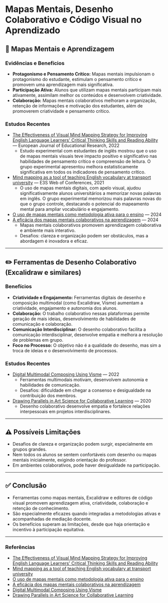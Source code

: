 # Mapas Mentais, Desenho Colaborativo e Código Visual no Aprendizado

## 🧠 Mapas Mentais e Aprendizagem

### Evidências e Benefícios
- **Protagonismo e Pensamento Crítico:** Mapas mentais impulsionam o protagonismo do estudante, estimulam o pensamento crítico e promovem uma aprendizagem mais significativa.
- **Participação Ativa:** Alunos que utilizam mapas mentais participam mais ativamente, assimilam melhor os conteúdos e desenvolvem criatividade.
- **Colaboração:** Mapas mentais colaborativos melhoram a organização, retenção de informações e motivação dos estudantes, além de promoverem criatividade e pensamento crítico.

### Estudos Recentes
- [The Effectiveness of Visual Mind Mapping Strategy for Improving English Language Learners' Critical Thinking Skills and Reading Ability](https://pdf.eu-jer.com/EU-JER_11_1_141.pdf) — European Journal of Educational Research, 2022
  - Estudo experimental com estudantes de inglês mostrou que o uso de mapas mentais visuais teve impacto positivo e significativo nas habilidades de pensamento crítico e compreensão de leitura. O grupo experimental apresentou melhora estatisticamente significativa em todos os indicadores de pensamento crítico.
- [Mind mapping as a tool of teaching English vocabulary at transport university](https://www.e3s-conferences.org/articles/e3sconf/pdf/2021/71/e3sconf_wfsdi2021_05021.pdf) — E3S Web of Conferences, 2021
  - O uso de mapas mentais digitais, com apelo visual, ajudou significativamente alunos universitários a memorizar novas palavras em inglês. O grupo experimental memorizou mais palavras novas do que o grupo controle, destacando o potencial do mapeamento mental para ampliar vocabulário e engajamento.
- [O uso de mapas mentais como metodologia ativa para o ensino](https://ime.events/iii-cinped/pdf/46491) — 2024
- [A eficácia dos mapas mentais colaborativos na aprendizagem](https://revistas.uece.br/index.php/redufor/article/view/13292) — 2024
  - Mapas mentais colaborativos promovem aprendizagem colaborativa e ambiente mais interativo.
  - Desafios: clareza e organização podem ser obstáculos, mas a abordagem é inovadora e eficaz.

---

## ✏️ Ferramentas de Desenho Colaborativo (Excalidraw e similares)

### Benefícios
- **Criatividade e Engajamento:** Ferramentas digitais de desenho e composição multimodal (como Excalidraw, Visme) aumentam a criatividade, engajamento e autonomia dos alunos.
- **Colaboração:** O trabalho colaborativo nessas plataformas permite geração de mais ideias, desenvolvimento de habilidades de comunicação e colaboração.
- **Comunicação Interdisciplinar:** O desenho colaborativo facilita a comunicação interdisciplinar, desenvolve empatia e melhora a resolução de problemas em grupo.
- **Foco no Processo:** O objetivo não é a qualidade do desenho, mas sim a troca de ideias e o desenvolvimento de processos.

### Estudos Recentes
- [Digital Multimodal Composing Using Visme](https://www.ncbi.nlm.nih.gov/pmc/articles/9548306) — 2022
  - Ferramentas multimodais motivam, desenvolvem autonomia e habilidades de comunicação.
  - Desafios: dificuldade em chegar a consenso e desigualdade na contribuição dos membros.
- [Drawing Parallels in Art Science for Collaborative Learning](https://scholarship.claremont.edu/cgi/viewcontent.cgi?article=1245&context=steam) — 2020
  - Desenho colaborativo desenvolve empatia e fortalece relações interpessoais em projetos interdisciplinares.

---

## ⚠️ Possíveis Limitações
- Desafios de clareza e organização podem surgir, especialmente em grupos grandes.
- Nem todos os alunos se sentem confortáveis com desenho ou mapas mentais inicialmente, exigindo orientação do professor.
- Em ambientes colaborativos, pode haver desigualdade na participação.

---

## ✅ Conclusão
- Ferramentas como mapas mentais, Excalidraw e editores de código visual promovem aprendizagem ativa, criatividade, colaboração e retenção de conhecimento.
- São especialmente eficazes quando integradas a metodologias ativas e acompanhadas de mediação docente.
- Os benefícios superam as limitações, desde que haja orientação e incentivo à participação equitativa.

---

### Referências
- [The Effectiveness of Visual Mind Mapping Strategy for Improving English Language Learners' Critical Thinking Skills and Reading Ability](https://pdf.eu-jer.com/EU-JER_11_1_141.pdf)
- [Mind mapping as a tool of teaching English vocabulary at transport university](https://www.e3s-conferences.org/articles/e3sconf/pdf/2021/71/e3sconf_wfsdi2021_05021.pdf)
- [O uso de mapas mentais como metodologia ativa para o ensino](https://ime.events/iii-cinped/pdf/46491)
- [A eficácia dos mapas mentais colaborativos na aprendizagem](https://revistas.uece.br/index.php/redufor/article/view/13292)
- [Digital Multimodal Composing Using Visme](https://www.ncbi.nlm.nih.gov/pmc/articles/9548306)
- [Drawing Parallels in Art Science for Collaborative Learning](https://scholarship.claremont.edu/cgi/viewcontent.cgi?article=1245&context=steam) 